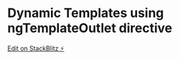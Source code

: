 # Dynamic Templates using ngTemplateOutlet directive

[Edit on StackBlitz ⚡️](https://stackblitz.com/edit/angular-7pukfm)
